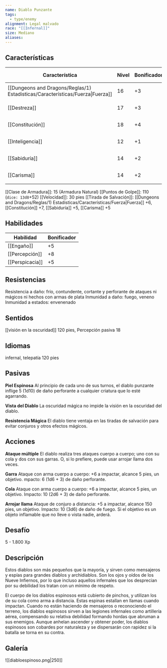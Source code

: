 ```yaml
---
name: Diablo Punzante
tags:
  - type/enemy
alignment: Legal malvado
race: "[[Infernal]]"
size: Mediano
aliases:
---
```


## Características

| Característica                                                                 | Nivel | Bonificador | Lanzar dado      |
| ------------------------------------------------------------------------------ | ----- | ----------- | ---------------- |
| [[Dungeons and Dragons/Reglas/1) Estadisticas/Características/Fuerza\|Fuerza]] | 16    | +3          | `dice: 1d20 + 0` |
| [[Destreza]]                                                                   | 17    | +3          | `dice: 1d20 + 0` |
| [[Constitución]]                                                               | 18    | +4          | `dice: 1d20 + 0` |
| [[Inteligencia]]                                                               | 12    | +1          | `dice: 1d20 + 0` |
| [[Sabiduría]]                                                                  | 14    | +2          | `dice: 1d20 + 0` |
| [[Carisma]]                                                                    | 14    | +2          | `dice: 1d20 + 0` |

[[Clase de Armadura]]: 15 (Armadura Natural)
[[Puntos de Golpe]]: 110 (`dice: 13d8`+52)
[[Velocidad]]: 30 pies
[[Tirada de Salvación]]: [[Dungeons and Dragons/Reglas/1) Estadisticas/Características/Fuerza|Fuerza]] +6, [[Constitución]] +7, [[Sabiduría]] +5, [[Carisma]] +5

## Habilidades

| Habilidad       | Bonificador |
| --------------- | ----------- |
| [[Engaño]]      | +5          |
| [[Percepción]]  | +8          |
| [[Perspicacia]] | +5          |

## Resistencias

Resistencia a daño: frío, contundente, cortante y perforante de ataques ni mágicos ni hechos con armas de plata
Inmunidad a daño: fuego, veneno
Inmunidad a estados: envenenado

## Sentidos

[[visión en la oscuridad]] 120 pies, 
Percepción pasiva 18

## Idiomas

infernal, telepatía 120 pies

## Pasivas

**Piel Espinosa**
Al principio de cada uno de sus turnos, el diablo punzante inflige 5 (1d10) de daño perforante a cualquier criatura que lo esté agarrando.

**Vista del Diablo**
La oscuridad mágica no impide la visión en la oscuridad del diablo.

**Resistencia Mágica** 
El diablo tiene ventaja en las tiradas de salvación para evitar conjuros y otros efectos mágicos.

## Acciones

**Ataque múltiple**
El diablo realiza tres ataques cuerpo a cuerpo;
uno con su cola y dos con sus garras. O, si lo prefiere, puede usar
arrojar llama dos veces.

**Garra**
Ataque con arma cuerpo a cuerpo: +6 a impactar, alcance 5 pies, un objetivo. 
mpacto: 6 (1d6 + 3) de daño perforante.

**Cola**
Ataque con arma cuerpo a cuerpo: +6 a impactar, alcance 5 pies, un objetivo. 
Impacto: 10 (2d6 + 3) de daño perforante.

**Arrojar llama**
Ataque de conjuro a distancia: +5 a impactar, alcance 150 pies, un objetivo. 
Impacto: 10 (3d6) de daño de fuego. Si el objetivo es un objeto inflamable que no lleve o vista nadie, arderá.

## Desafío

5 - 1.800 Xp

## Descripción

Estos diablos son más pequeños que la mayoría, y sirven como mensajeros y espías para grandes diablos y archidiablos. Son los ojos y oídos de los Nueve Infiernos, por lo que incluso aquellos infernales que los desprecian por su debilidad los tratan con un mínimo de respeto.

El cuerpo de los diablos espinosos está cubierto de pinchos, y utilizan los de su cola como arma a distancia. Estas espinas estallan en llamas cuando impactan.
Cuando no están haciendo de mensajeros o reconociendo el terreno, los diablos espinosos sirven a las legiones infernales como artillería aérea, compensando su relativa debilidad formando hordas que abruman a sus enemigos. Aunque anhelan ascender y obtener poder, los diablos espinosos son cobardes por naturaleza y se dispersarán con rapidez si la batalla se torna en su contra.

## Galería


![[diabloespinoso.png|250]]